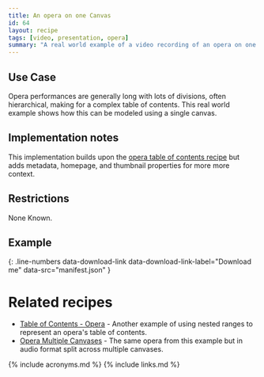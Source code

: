 ```yaml
---
title: An opera on one Canvas
id: 64
layout: recipe
tags: [video, presentation, opera]
summary: "A real world example of a video recording of an opera on one canvas."
---
```



## Use Case

Opera performances are generally long with lots of divisions, often hierarchical, making for a complex table of contents.  This real world example shows how this can be modeled using a single canvas.

## Implementation notes

This implementation builds upon the [opera table of contents recipe](../0026-toc-opera/index.md) but adds metadata, homepage, and thumbnail properties for more more context.

## Restrictions

None Known.

## Example

{: .line-numbers data-download-link data-download-link-label="Download me" data-src="manifest.json" }

# Related recipes

* [Table of Contents - Opera](../0026-toc-opera/index.md) - Another example of using nested ranges to represent an opera's table of contents.
* [Opera Multiple Canvases](../0065-opera-multiple-canvases/index.md) - The same opera from this example but in audio format split across multiple canvases.

{% include acronyms.md %}
{% include links.md %}


